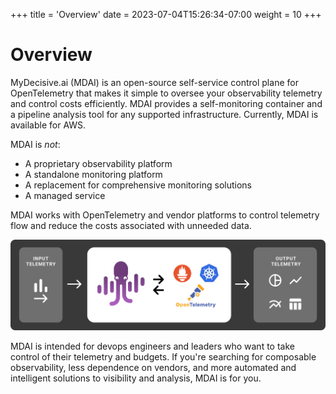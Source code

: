 +++
title = 'Overview'
date = 2023-07-04T15:26:34-07:00
weight = 10
+++

# Overview

MyDecisive.ai (MDAI) is an open-source self-service control plane for OpenTelemetry that makes it simple to oversee your observability telemetry and control costs efficiently. MDAI provides a self-monitoring container and a pipeline analysis tool for any supported infrastructure. Currently, MDAI is available for AWS.

MDAI is _not_:

- A proprietary observability platform
- A standalone monitoring platform
- A replacement for comprehensive monitoring solutions
- A managed service
 
MDAI works with OpenTelemetry and vendor platforms to control telemetry flow and reduce the costs associated with unneeded data.

![MDAI overview](./images/overview.png)

MDAI is intended for devops engineers and leaders who want to take control of their telemetry and budgets. If you're searching for composable observability, less dependence on vendors, and more automated and intelligent solutions to visibility and analysis, MDAI is for you.
